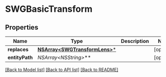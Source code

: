 # SWGBasicTransform

## Properties
Name | Type | Description | Notes
------------ | ------------- | ------------- | -------------
**replaces** | [**NSArray&lt;SWGTransformLens&gt;***](SWGTransformLens.md) |  | [optional] 
**entityPath** | **NSArray&lt;NSString*&gt;*** |  | [optional] 

[[Back to Model list]](../README.md#documentation-for-models) [[Back to API list]](../README.md#documentation-for-api-endpoints) [[Back to README]](../README.md)


